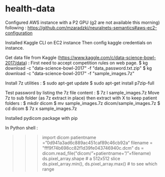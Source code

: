 # health-data


Configured AWS instance with a P2 GPU (g2 are not available this morning) following :
https://github.com/mzaradzki/neuralnets-semantics#aws-ec2-configuration

Installed Kaggle CLI on EC2 instance
Then config kaggle credentials on instance.

Get data file from Kaggle (https://www.kaggle.com/c/data-science-bowl-2017/data) :
First need to accept competition rules on web page.
$  kg download -c "data-science-bowl-2017" -f "data_password.txt.zip"
$  kg download -c "data-science-bowl-2017" -f "sample_images.7z"

Install 7z utilities :
$  sudo apt-get update
$  sudo apt-get install p7zip-full

Test password by listing the 7z file content :
$  7z l sample_images.7z
Move 7z to sub folder (as 7z extract in place) then extract with X to keep patient folders :
$  mkdir dicom
$  mv sample_images.7z dicom/sample_images.7z
$  cd dicom
$  7z x sample_images.7z


Installed pydicom package with pip

In Python shell :
>>> import dicom
>>> patientname =”0d941a3ad6c889ac451caf89c46cb92a“
>>> filename = "fff9f74b698cc82f1d39fe043746940c.dcm"
>>> ds = dicom.read_file("dicom/”+patientname+”/”+filename)
>>> ds.pixel_array.shape # a 512x512 slice
>>> ds.pixel_array.min(), ds.pixel_array.max() # to see which range

